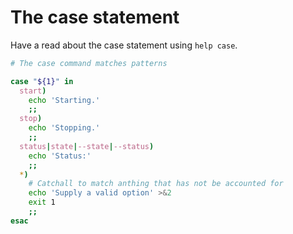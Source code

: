 # The case statement

Have a read about the case statement using ```help case```.

```bash
# The case command matches patterns

case "${1}" in
  start)
    echo 'Starting.'
    ;;
  stop)
    echo 'Stopping.'
    ;; 
  status|state|--state|--status)
    echo 'Status:'
    ;;
  *)
    # Catchall to match anthing that has not be accounted for
    echo 'Supply a valid option' >&2
    exit 1
    ;;
esac
```


